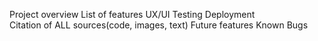 Project overview
List of features 
UX/UI 
Testing
Deployment  
Citation of ALL sources(code, images, text) 
Future features
Known Bugs
